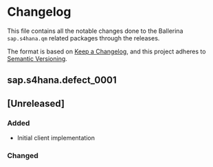 # Changelog

This file contains all the notable changes done to the Ballerina `sap.s4hana.qm` related packages through the
releases.

The format is based on [Keep a Changelog](https://keepachangelog.com/en/1.0.0/),
and this project adheres to [Semantic Versioning](https://semver.org/spec/v2.0.0.html).

## sap.s4hana.defect_0001

## [Unreleased]

### Added

- Initial client implementation

### Changed
